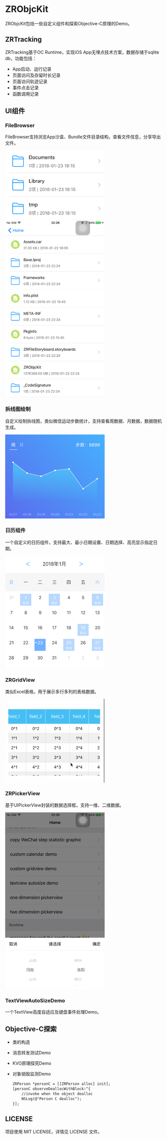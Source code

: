# ZRObjcKit

ZRObjcKit包括一些自定义组件和探索Objective-C原理的Demo。

## ZRTracking

ZRTracking基于OC Runtime，实现iOS App无埋点技术方案，数据存储于sqlite db，功能包括：

* App启动、运行记录
* 页面访问及存留时长记录
* 页面访问轨迹记录
* 事件点击记录
* 函数调用记录

## UI组件

### FileBrowser

FileBrowser支持浏览App沙盒、Bundle文件目录结构，查看文件信息，分享导出文件。

<img src="https://raw.githubusercontent.com/jiaxw32/ZRObjcKit/master/ZRObjcKit/Resource/fileBrowser.png" width="320">
<img src="https://raw.githubusercontent.com/jiaxw32/ZRObjcKit/master/ZRObjcKit/Resource/fileInfo.png" width="320">

### 拆线图绘制

自定义绘制拆线图，类似微信运动步数统计，支持查看周数据、月数据，数据随机生成。

<img src="https://raw.githubusercontent.com/jiaxw32/ZRObjcKit/master/ZRObjcKit/Resource/polylineGraphic.png" width="320">

### 日历组件

一个自定义的日历组件，支持最大、最小日期设置、日期选择、高亮显示指定日期。

<img src="https://raw.githubusercontent.com/jiaxw32/ZRObjcKit/master/ZRObjcKit/Resource/customCalendar.png" width="320">

### ZRGridView

类似Excel表格，用于展示多行多列的表格数据。       

<img src="https://raw.githubusercontent.com/jiaxw32/ZRGridView/master/ZRGridView/ZRGridView/gridview.gif" width="320">

### ZRPickerView

基于UIPickerView封装的数据选择框，支持一维、二维数据。

<img src="https://raw.githubusercontent.com/jiaxw32/ZRObjcKit/master/ZRObjcKit/Resource/pickerview.png" width="320">

### TextViewAutoSizeDemo

一个TextView高度自适应及键盘事件处理Demo。

## Objective-C探索

* 类的构造

* 消息转发测试Demo

* KVO原理探究Demo

* 对象销毁监测Demo

    ```Objctive-C
    ZRPerson *personC = [[ZRPerson alloc] init];
    [personC observeDeallocWithBlock:^{
        //invoke when the object dealloc
        NSLog(@"Person C dealloc");
    }];
    ```

## LICENSE

项目使用 MIT LICENSE，详情见 LICENSE 文件。
